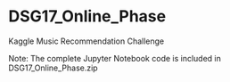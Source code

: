 # DSG17_Online_Phase
Kaggle Music Recommendation Challenge

Note: The complete Jupyter Notebook code is included in DSG17_Online_Phase.zip
